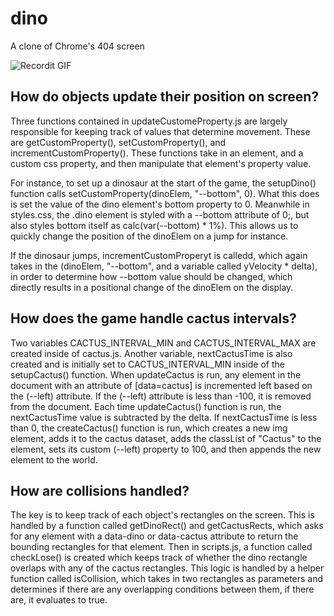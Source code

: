 # dino
A clone of Chrome's 404 screen

![Recordit GIF](http://g.recordit.co/VfNzbBpqS3.gif)

## How do objects update their position on screen? 
Three functions contained in updateCustomeProperty.js are largely responsible for keeping track of values that determine movement. These are getCustomProperty(), setCustomProperty(), and incrementCustomProperty(). These functions take in an element, and a custom css property, and then manipulate that element's property value. 

For instance, to set up a dinosaur at the start of the game, the setupDino() function calls setCustomProperty(dinoElem, "--bottom", 0). What this does is set the value of the dino element's bottom property to 0. Meanwhile in styles.css, the .dino element is styled with a --bottom attribute of 0;, but also styles bottom itself as calc(var(--bottom) * 1%). This allows us to quickly change the position of the dinoElem on a jump for instance. 

If the dinosaur jumps, incrementCustomProperyt is calledd, which again takes in the (dinoElem, "--bottom", and a variable called yVelocity * delta), in order to determine how --bottom value should be changed, which directly results in a positional change of the dinoElem on the display. 

## How does the game handle cactus intervals? 
Two variables CACTUS_INTERVAL_MIN and CACTUS_INTERVAL_MAX are created inside of cactus.js. Another variable, nextCactusTime is also created and is initially set to CACTUS_INTERVAL_MIN inside of the setupCactus() function. When updateCactus is run, any element in the document with an attribute of [data=cactus] is incremented left based on the (--left) attribute. If the (--left) attribute is less than -100, it is removed from the document. Each time updateCactus() function is run, the nextCactusTime value is subtracted by the delta. If nextCactusTime is less than 0, the createCactus() function is run, which creates a new img element, adds it to the cactus dataset, adds the classList of "Cactus" to the element, sets its custom (--left) property to 100, and then appends the new element to the world. 


## How are collisions handled? 
The key is to keep track of each object's rectangles on the screen. This is handled by a function called getDinoRect() and getCactusRects, which asks for any element with a data-dino or data-cactus attribute to return the bounding rectangles for that element. Then in scripts.js, a function called checkLose() is created which keeps track of whether the dino rectangle overlaps with any of the cactus rectangles. This logic is handled by a helper function called isCollision, which takes in two rectangles as parameters and determines if there are any overlapping conditions between them, if there are, it evaluates to true. 

